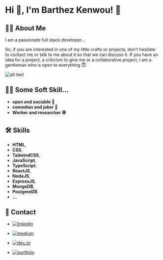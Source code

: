 
# Hi 👋, I'm Barthez Kenwou! 🤞

## 🧑‍💻 About Me
I am a passionate full stack developer...

So, if you are interested in one of my little crafts or projects, don't hesitate to contact me or talk to me about it so that we can discuss it. If you have an idea for a project, a criticism to give me or a collaborative project, I am a gentleman who is open to everything 😇.

![alt text](assets/barthez2.JPG)


## 👨‍🦱 Some Soft Skill...

- **open and sociable** 🤝
- **comedian and joker** 👀
- **Worker and researcher** 🕵️

## 🛠 Skills

- **HTML**, 
- **CSS**, 
- **TailwindCSS**, 
- **JavaScript**, 
- **TypeScript**, 
- **ReactJS**, 
- **NodeJS**, 
- **ExpressJS**,
- **MongoDB**,
- **PostgreeDB**
- **...**



## 🔗 Contact

- [![linkedin](https://img.shields.io/badge/linkedin-0A66C2?style=for-the-badge&logo=linkedin&logoColor=white)](https://www.linkedin.com/in/barthez-kenwou/)

- [![medium](https://img.shields.io/badge/medium-131338?style=for-the-badge&logo=medium&logoColor=white)](https://medium.com/@barthezkenwou)

- [![dev_to](https://img.shields.io/badge/dev_to-404047?style=for-the-badge&logo=dev-io&logoColor=dark)](https://dev.to/barthez_kenwou)

- [![portfolio](https://img.shields.io/badge/barthez_portfolio-000?style=for-the-badge&logo=ko-fi&logoColor=white)](https://katherineoelsner.com/)



